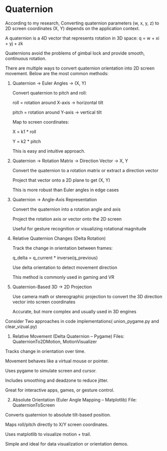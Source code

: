 # Quaternion
According to my research, Converting quaternion parameters (w, x, y, z) to 2D screen coordinates (X, Y) depends on the application context.

A quaternion is a 4D vector that represents rotation in 3D space:
q = w + xi + yj + zk

Quaternions avoid the problems of gimbal lock and provide smooth, continuous rotation.

There are multiple ways to convert quaternion orientation into 2D screen movement. Below are the most common methods:

1) Quaternion → Euler Angles → (X, Y)

   Convert quaternion to pitch and roll:

   roll = rotation around X-axis → horizontal tilt

   pitch = rotation around Y-axis → vertical tilt

   Map to screen coordinates:

   X = k1 * roll

   Y = k2 * pitch

   This is easy and intuitive approach.

2) Quaternion → Rotation Matrix → Direction Vector → X, Y
   
   Convert the quaternion to a rotation matrix or extract a direction vector

   Project that vector onto a 2D plane to get (X, Y)

   This is more robust than Euler angles in edge cases

   

3) Quaternion → Angle-Axis Representation

   Convert the quaternion into a rotation angle and axis

   Project the rotation axis or vector onto the 2D screen

   Useful for gesture recognition or visualizing rotational magnitude

4) Relative Quaternion Changes (Delta Rotation)
   
   Track the change in orientation between frames:

   q_delta = q_current * inverse(q_previous)

   Use delta orientation to detect movement direction

   This method is commonly used in gaming and VR

5) Quaternion-Based 3D → 2D Projection
   
   Use camera math or stereographic projection to convert the 3D direction vector into screen coordinates

   Accurate, but more complex and usually used in 3D engines



Consider Two approaches in code implementations( union_pygame.py and clear_vizual.py)


1. Relative Movement (Delta Quaternion – Pygame)
Files: QuaternionTo2DMotion, MotionVisualizer

Tracks change in orientation over time.

Movement behaves like a virtual mouse or pointer.

Uses pygame to simulate screen and cursor.

Includes smoothing and deadzone to reduce jitter.

Great for interactive apps, games, or gesture control.

2. Absolute Orientation (Euler Angle Mapping – Matplotlib)
File: QuaternionToScreen

Converts quaternion to absolute tilt-based position.

Maps roll/pitch directly to X/Y screen coordinates.

Uses matplotlib to visualize motion + trail.

Simple and ideal for data visualization or orientation demos.
